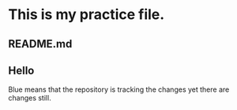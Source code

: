 # This is my practice file. 

## README.md 

## Hello 
Blue means that the repository is tracking the changes yet 
there are changes still. 